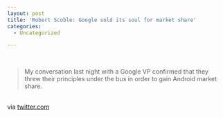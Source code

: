 ```yaml
---
layout: post
title: 'Robert Scoble: Google sold its soul for market share'
categories:
  - Uncategorized

---
```


<p><div class="posterous_bookmarklet_entry"><br /><blockquote class="posterous_short_quote">My conversation last night with a Google VP confirmed that they threw their principles under the bus in order to gain Android market share.</blockquote><br /><div class="posterous_quote_citation">via <a href="http://twitter.com/Scobleizer/status/24024892727">twitter.com</a></div><br /><br /></div><div class="blogger-post-footer"><img width="1" height="1" src="https://blogger.googleusercontent.com/tracker/8920950033468593796-4387312529266827928?l=openmobile.blogspot.com" alt="" /></div></p>
